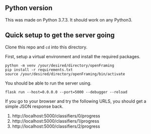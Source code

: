 ## Python version
This was made on Python 3.7.3. It should work on any Python3.

## Quick setup to get the server going

Clone this repo and `cd` into this directory.

First, setup a virtual environment and install the required packages.

	python -m venv /your/desired/directory/openFraming
	pip install -r requirements.txt
	source /your/desired/directory/openFraming/bin/activate

You should be able to run the server using.
	
	flask run --host=0.0.0.0 --port=5000 --debugger --reload 

If you go to your browser and try the following URLS, you should get a simple JSON 
response back.

 1. http://localhost:5000/classifiers/0/progress
 2. http://localhost:5000/classifiers/1/progress
 3. http://localhost:5000/classifiers/2/progress
